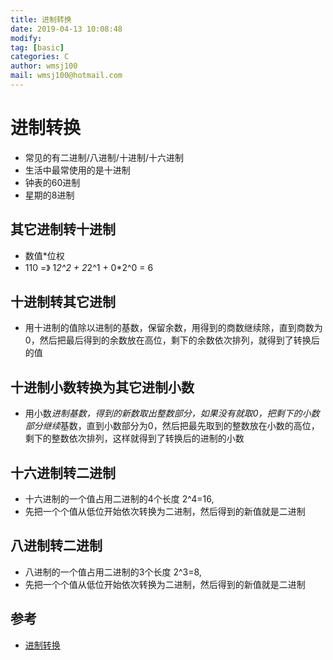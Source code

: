 ```yaml
---
title: 进制转换
date: 2019-04-13 10:08:48	
modify: 
tag: [basic]
categories: C 
author: wmsj100
mail: wmsj100@hotmail.com
---
```


# 进制转换
- 常见的有二进制/八进制/十进制/十六进制
- 生活中最常使用的是十进制
- 钟表的60进制
- 星期的8进制

## 其它进制转十进制
- 数值*位权  
- 110 =》 1*2^2 + 2*2^1 + 0*2^0 = 6

## 十进制转其它进制
- 用十进制的值除以进制的基数，保留余数，用得到的商数继续除，直到商数为0，然后把最后得到的余数放在高位，剩下的余数依次排列，就得到了转换后的值

## 十进制小数转换为其它进制小数
- 用小数*进制基数，得到的新数取出整数部分，如果没有就取0，把剩下的小数部分继续*基数，直到小数部分为0，然后把最先取到的整数放在小数的高位，剩下的整数依次排列，这样就得到了转换后的进制的小数

## 十六进制转二进制
- 十六进制的一个值占用二进制的4个长度  2^4=16,
- 先把一个个值从低位开始依次转换为二进制，然后得到的新值就是二进制

## 八进制转二进制
- 八进制的一个值占用二进制的3个长度  2^3=8,
- 先把一个个值从低位开始依次转换为二进制，然后得到的新值就是二进制


## 参考
- [进制转换](http://c.biancheng.net/cpp/html/3417.html)
